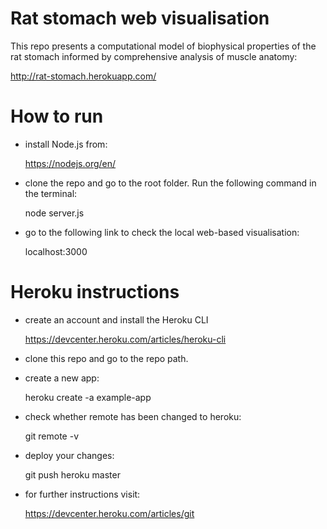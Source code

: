 # Rat stomach web visualisation

This repo presents a computational model of biophysical properties of the rat stomach informed by comprehensive analysis of muscle anatomy:

http://rat-stomach.herokuapp.com/

# How to run

- install Node.js from:

  https://nodejs.org/en/

- clone the repo and go to the root folder. Run the following command in the terminal:

  node server.js 
  
- go to the following link to check the local web-based visualisation:
  
  localhost:3000
  
  
# Heroku instructions

- create an account and install the Heroku CLI
  
  https://devcenter.heroku.com/articles/heroku-cli
  
- clone this repo and go to the repo path. 
  
- create a new app:
  
  heroku create -a example-app

- check whether remote has been changed to heroku:

  git remote -v

- deploy your changes:

  git push heroku master
  
- for further instructions visit:

  https://devcenter.heroku.com/articles/git
